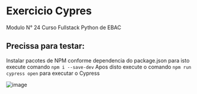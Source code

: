 # Exercicio Cypres 

Modulo N° 24 Curso Fullstack Python de EBAC

## Precissa para testar:

Instalar pacotes de NPM conforme dependencia do package.json para isto execute comando ``` npm i --save-dev ```
Apos disto execute o comando ```npm run cypress open``` para executar o Cypress

![image](https://github.com/LeyserPinto/exercicio_cypress/assets/59316466/c1cae7b4-06fc-4d71-8b41-b767fe885c9d)

